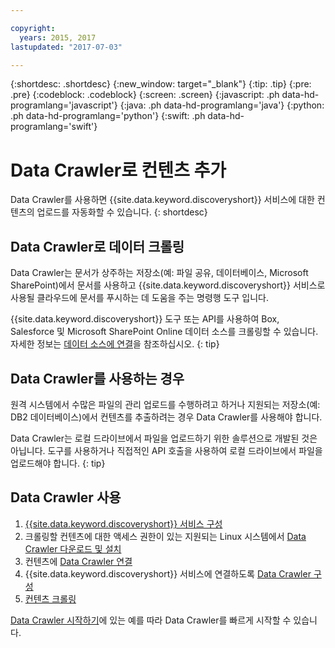 ```yaml
---

copyright:
  years: 2015, 2017
lastupdated: "2017-07-03"

---
```


{:shortdesc: .shortdesc}
{:new_window: target="_blank"}
{:tip: .tip}
{:pre: .pre}
{:codeblock: .codeblock}
{:screen: .screen}
{:javascript: .ph data-hd-programlang='javascript'}
{:java: .ph data-hd-programlang='java'}
{:python: .ph data-hd-programlang='python'}
{:swift: .ph data-hd-programlang='swift'}

# Data Crawler로 컨텐츠 추가

Data Crawler를 사용하면 {{site.data.keyword.discoveryshort}} 서비스에 대한 컨텐츠의 업로드를 자동화할 수 있습니다.
{: shortdesc}

## Data Crawler로 데이터 크롤링

Data Crawler는 문서가 상주하는 저장소(예: 파일 공유, 데이터베이스, Microsoft SharePoint)에서 문서를 사용하고 {{site.data.keyword.discoveryshort}} 서비스로 사용될 클라우드에 문서를 푸시하는 데 도움을 주는 명령행 도구 입니다. 

{{site.data.keyword.discoveryshort}} 도구 또는 API를 사용하여 Box, Salesforce 및 Microsoft SharePoint Online 데이터 소스를 크롤링할 수 있습니다. 자세한 정보는 [데이터 소스에 연결](/docs/services/discovery/connect.html)을 참조하십시오.
{: tip}

## Data Crawler를 사용하는 경우

원격 시스템에서 수많은 파일의 관리 업로드를 수행하려고 하거나 지원되는 저장소(예: DB2 데이터베이스)에서 컨텐츠를 추출하려는 경우 Data Crawler를 사용해야 합니다.

Data Crawler는 로컬 드라이브에서 파일을 업로드하기 위한 솔루션으로 개발된 것은 아닙니다. 도구를 사용하거나 직접적인 API 호출을 사용하여 로컬 드라이브에서 파일을 업로드해야 합니다.
{: tip}

## Data Crawler 사용

1. [{{site.data.keyword.discoveryshort}} 서비스 구성](/docs/services/discovery/building.html#configuring-your-service)
1. 크롤링할 컨텐츠에 대한 액세스 권한이 있는 지원되는 Linux 시스템에서 [Data Crawler 다운로드 및 설치](/docs/services/discovery/data-crawler-install.html)
1. 컨텐츠에 [Data Crawler 연결](/docs/services/discovery/data-crawler-seeds.html)
1. {{site.data.keyword.discoveryshort}} 서비스에 연결하도록 [Data Crawler 구성](/docs/services/discovery/data-crawler-discovery.html)
1. [컨텐츠 크롤링](/docs/services/discovery/data-crawler-run.html)

[Data Crawler 시작하기](/docs/services/discovery/data-crawler-qs.html)에 있는 예를 따라 Data Crawler를 빠르게 시작할 수 있습니다.
